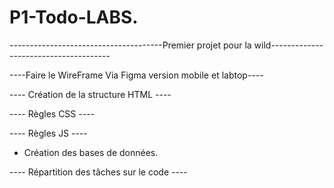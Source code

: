 # P1-Todo-LABS.
--------------------------------------Premier projet pour la wild--------------------------------------





----Faire le WireFrame Via Figma version mobile et labtop----




---- Création de la structure HTML ----





---- Règles CSS ----




---- Règles JS ---- 

- Création des bases de données.



---- Répartition des tâches sur le code ----

